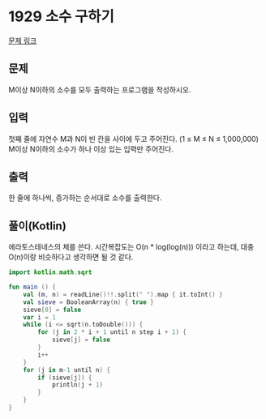 # 1929 소수 구하기

[문제 링크](https://www.acmicpc.net/problem/1929)

## 문제

M이상 N이하의 소수를 모두 출력하는 프로그램을 작성하시오.

## 입력

첫째 줄에 자연수 M과 N이 빈 칸을 사이에 두고 주어진다. (1 ≤ M ≤ N ≤ 1,000,000) M이상 N이하의 소수가 하나 이상 있는 입력만 주어진다.

## 출력

한 줄에 하나씩, 증가하는 순서대로 소수를 출력한다.

## 풀이(Kotlin)

에라토스테네스의 체를 쓴다. 시간복잡도는 O(n * log(log(n))) 이라고 하는데, 대충 O(n)이랑 비슷하다고 생각하면 될 것 같다.

```kotlin
import kotlin.math.sqrt

fun main () {
    val (m, n) = readLine()!!.split(" ").map { it.toInt() }
    val sieve = BooleanArray(n) { true }
    sieve[0] = false
    var i = 1
    while (i <= sqrt(n.toDouble())) {
        for (j in 2 * i + 1 until n step i + 1) {
            sieve[j] = false
        }
        i++
    }
    for (j in m-1 until n) {
        if (sieve[j]) {
            println(j + 1)
        }
    }
}
```
